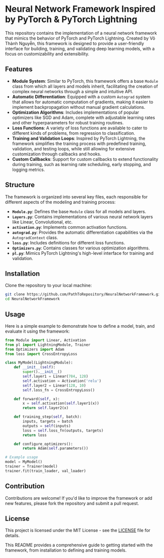 # Neural Network Framework Inspired by PyTorch & PyTorch Lightning

This repository contains the implementation of a neural network framework that mimics the behavior of PyTorch and PyTorch Lightning. Created by Võ Thành Nguyễn, this framework is designed to provide a user-friendly interface for building, training, and validating deep learning models, with a focus on customizability and extensibility.

## Features

- **Module System**: Similar to PyTorch, this framework offers a base `Module` class from which all layers and models inherit, facilitating the creation of complex neural networks through a simple and intuitive API.
- **Automatic Differentiation**: Equipped with a custom `Autograd` system that allows for automatic computation of gradients, making it easier to implement backpropagation without manual gradient calculations.
- **Optimization Algorithms**: Includes implementations of popular optimizers like SGD and Adam, complete with adjustable learning rates and other hyperparameters for robust training routines.
- **Loss Functions**: A variety of loss functions are available to cater to different kinds of problems, from regression to classification.
- **Training and Validation Loops**: Inspired by PyTorch Lightning, the framework simplifies the training process with predefined training, validation, and testing loops, while still allowing for extensive customization through callbacks and hooks.
- **Custom Callbacks**: Support for custom callbacks to extend functionality during training, such as learning rate scheduling, early stopping, and logging metrics.

## Structure

The framework is organized into several key files, each responsible for different aspects of the modeling and training process:

- **`Module.py`**: Defines the base `Module` class for all models and layers.
- **`Layers.py`**: Contains implementations of various neural network layers like Linear, Convolutional, etc.
- **`activation.py`**: Implements common activation functions.
- **`autograd.py`**: Provides the automatic differentiation capabilities via the `AutogradContext` class.
- **`loss.py`**: Includes definitions for different loss functions.
- **`Optimizers.py`**: Contains classes for various optimization algorithms.
- **`pl.py`**: Mimics PyTorch Lightning's high-level interface for training and validation.

## Installation

Clone the repository to your local machine:

```bash
git clone https://github.com/PathToRepository/NeuralNetworkFramework.git
cd NeuralNetworkFramework
```

## Usage

Here is a simple example to demonstrate how to define a model, train, and evaluate it using the framework:

```python
from Module import Linear, Activation
from pl import LightningModule, Trainer
from Optimizers import Adam
from loss import CrossEntropyLoss

class MyModel(LightningModule):
    def __init__(self):
        super().__init__()
        self.layer1 = Linear(784, 128)
        self.activation = Activation('relu')
        self.layer2 = Linear(128, 10)
        self.loss_fn = CrossEntropyLoss()

    def forward(self, x):
        x = self.activation(self.layer1(x))
        return self.layer2(x)

    def training_step(self, batch):
        inputs, targets = batch
        outputs = self(inputs)
        loss = self.loss_fn(outputs, targets)
        return loss

    def configure_optimizers():
        return Adam(self.parameters())

# Example usage
model = MyModel()
trainer = Trainer(model)
trainer.fit(train_loader, val_loader)
```

## Contribution

Contributions are welcome! If you'd like to improve the framework or add new features, please fork the repository and submit a pull request.

## License

This project is licensed under the MIT License - see the [LICENSE](LICENSE.md) file for details.

This README provides a comprehensive guide to getting started with the framework, from installation to defining and training models.
